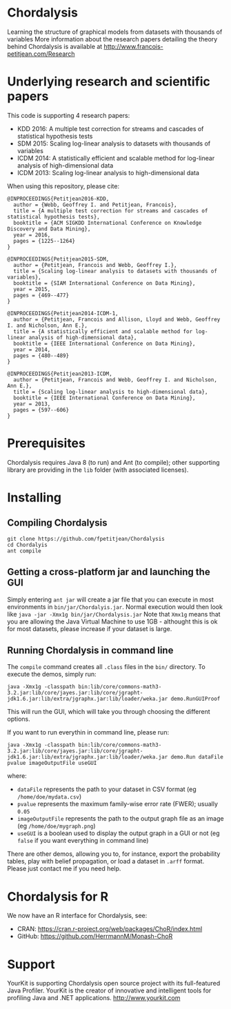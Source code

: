 # Chordalysis
Learning the structure of graphical models from datasets with thousands of variables
More information about the research papers detailing the theory behind Chordalysis is available at http://www.francois-petitjean.com/Research

# Underlying research and scientific papers

This code is supporting 4 research papers:
* KDD 2016: A multiple test correction for streams and cascades of statistical hypothesis tests
* SDM 2015: Scaling log-linear analysis to datasets with thousands of variables
* ICDM 2014: A statistically efficient and scalable method for log-linear analysis of high-dimensional data
* ICDM 2013: Scaling log-linear analysis to high-dimensional data

When using this repository, please cite:
```
@INPROCEEDINGS{Petitjean2016-KDD,
  author = {Webb, Geoffrey I. and Petitjean, Francois},
  title = {A multiple test correction for streams and cascades of statistical hypothesis tests},
  booktitle = {ACM SIGKDD International Conference on Knowledge Discovery and Data Mining},
  year = 2016,
  pages = {1225--1264}
}

@INPROCEEDINGS{Petitjean2015-SDM,
  author = {Petitjean, Francois and Webb, Geoffrey I.},
  title = {Scaling log-linear analysis to datasets with thousands of variables},
  booktitle = {SIAM International Conference on Data Mining},
  year = 2015,
  pages = {469--477}
}

@INPROCEEDINGS{Petitjean2014-ICDM-1,
  author = {Petitjean, Francois and Allison, Lloyd and Webb, Geoffrey I. and Nicholson, Ann E.},
  title = {A statistically efficient and scalable method for log-linear analysis of high-dimensional data},
  booktitle = {IEEE International Conference on Data Mining},
  year = 2014,
  pages = {480--489}
}

@INPROCEEDINGS{Petitjean2013-ICDM,
  author = {Petitjean, Francois and Webb, Geoffrey I. and Nicholson, Ann E.},
  title = {Scaling log-linear analysis to high-dimensional data},
  booktitle = {IEEE International Conference on Data Mining},
  year = 2013, 
  pages = {597--606}
}
```

# Prerequisites

Chordalysis requires Java 8 (to run) and Ant (to compile); other supporting library are providing in the `lib` folder (with associated licenses). 

# Installing

## Compiling Chordalysis
```
git clone https://github.com/fpetitjean/Chordalysis
cd Chordalyis
ant compile
``` 
## Getting a cross-platform jar and launching the GUI
Simply entering `ant jar` will create a jar file that you can execute in most environments in `bin/jar/Chordalyis.jar`. 
Normal execution would then look like
```java -jar -Xmx1g bin/jar/Chordalysis.jar```
Note that `Xmx1g` means that you are allowing the Java Virtual Machine to use 1GB - althought this is ok for most datasets, please increase if your dataset is large. 

## Running Chordalysis in command line
The `compile` command creates all `.class` files in the `bin/` directory. To execute the demos, simply run:
```
java -Xmx1g -classpath bin:lib/core/commons-math3-3.2.jar:lib/core/jayes.jar:lib/core/jgrapht-jdk1.6.jar:lib/extra/jgraphx.jar:lib/loader/weka.jar demo.RunGUIProof
```
This will run the GUI, which will take you through choosing the different options. 

If you want to run everythin in command line, please run: 
```
java -Xmx1g -classpath bin:lib/core/commons-math3-3.2.jar:lib/core/jayes.jar:lib/core/jgrapht-jdk1.6.jar:lib/extra/jgraphx.jar:lib/loader/weka.jar demo.Run dataFile pvalue imageOutputFile useGUI
```
where:
* `dataFile` represents the path to your dataset in CSV format (eg `/home/doe/mydata.csv`)
* `pvalue` represents the maximum family-wise error rate (FWER); usually `0.05`
* `imageOutputFile` represents the path to the output graph file as an image (eg `/home/doe/mygraph.png`)
* `useGUI` is a boolean used to display the output graph in a GUI or not (eg `false` if you want everything in command line)

There are other demos, allowing you to, for instance, export the probability tables, play with belief propagation, or load a dataset in `.arff` format. Please just contact me if you need help. 

# Chordalysis for R
We now have an R interface for Chordalysis, see:
* CRAN: https://cran.r-project.org/web/packages/ChoR/index.html
* GitHub: https://github.com/HerrmannM/Monash-ChoR

# Support
YourKit is supporting Chordalysis open source project with its full-featured Java Profiler.
YourKit is the creator of innovative and intelligent tools for profiling Java and .NET applications. http://www.yourkit.com 

